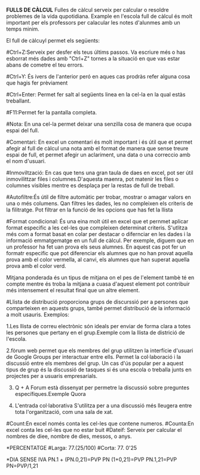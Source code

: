 **FULLS DE CÀLCUL**
Fulles de càlcul serveix per calcular o resoldre problemes de la vida qupotidiana. Example en l'escola full de càlcul és molt important per els professors per calacular les notes d'alunmes amb un temps minim.

El full de càlcuyl permet els següents:

#Ctrl+Z:Serveix per desfer els teus últims passos. Va escriure més o has esborrat més dades amb "Ctrl+Z" tornes a la situació en que vas estar abans de cometre el teu errors.

#Ctrl+Y: És ivers de l'anterior peró en aques cas prodràs refer alguna cosa que hagis fer prèviament

#Ctrl+Enter: Permet fer salt al següents linea en la cel-la en la qual estàs treballant.

#F11:Permet fer la pantalla completa.


#Nota: En una cel-la permet deixar una senzilla cosa de manera que ocupa espai del full.

#Comentari: En excel un comentari és molt important i és útil que et permet afegir al full de càlcul una nota amb el format de manera que sense treure espai de full, et permet afegir un aclariment, una data o una correccio amb el nom d'usuari.

#Inmoviltzació: En cas que tens una gran taula de daes en excel, pot ser útil inmovilittzar files i columnes.D'aquesta maenra, pot matenir les files o columnes visibles mentre es desplaça per la restas de full de treball.

#Autofiltre:És útil de filtre automàtic per trobar, mostrar o amagar valors en una o més columens. Qan filtres les dades, les no compleixen els criteris de la filitratge. Pot filtrar en la funció de les opcions  que has fet la llista

#Format condicional: És una eina molt útil en excel que et pernmet aplicar format especific a les cel-les que compleixen determinat criteris. S'utlitza més com a format basat en colar per destacar o difernciar en les dades i la informació emmatgematge en un full de càlcul. Per exemple, diguem que en un professor ha fet uan prova els seus alumnes. En aquest cas pot fer un formatr especific que pot diferenciar els alumnes que no han provat aquella prova amb el color vermella, al canvi, els alumnes que han superat aquella prova amb el color verd.

Mitjana ponderada és un tipus de mitjana on el pes de l'element tambè té en compte mentre és troba la mitjana a cuasa d'aquest element pot contribuir més intensement  el resultat final que un altre element.

#Llista de distribució proporciona grups de discurssió per a persones que comparteixen  en aquests grups, també permet distribució de la informació a molt usauris.
Exemplos:

  1.Les llista  de correu electrònic són ideals per enviar de forma clara a totes les persones que pertany en el grup.Exemple com la    llista de districió de l'escola.
  
  2.fòrum web permet que els membres del grup utilitzen la interfície d'usuari de Google Groups per interactuar entre ells. Permet la col·laboració i la discussió entre els membres del grup. Un cas d'ús popular per a aquest tipus de grup és la discussió de tasques si és una escola o treballa junts en projectes per a usuaris empresarials.
  
  3. Q + A Forum està dissenyat per permetre la discussió sobre preguntes específiques.Exemple Quora
  
  4. L'entrada col·laborativa S'utilitza per a una discussió més lleugera entre tota l'organització, com una sala de xat.
  
  #Count:En excel només conta les cel-les que contene numeros.
  #Counta:En excel conta les cel-les que no estar buit
  #Dateif: Serveix per calcular el nombres de diee, nombre de dies, messos, o anys.
  
  *PERCENTATGE
  #Larga: 77.(25/100)
  #Corta: 77. 0'25
  
*DIA SENSE IVA
PN.1 + (PN.0,21)=PVP
PN (1+0,21)=PVP
PN.1,21=PVP
PN=PVP/1,21
